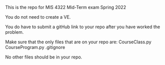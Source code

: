 This is the repo for MIS 4322 Mid-Term exam Spring 2022

You do not need to create a VE.

You do have to submit a gitHub link to your repo after you have worked the problem.

Make sure that the only files that are on your repo are:
CourseClass.py
CourseProgram.py
.gitignore

No other files should be in your repo.